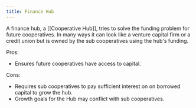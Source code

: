 ```yaml
---
title: Finance Hub
---
```


A finance hub, a [[Cooperative Hub]], tries to solve the funding problem for
future cooperatives.  In many ways it can look like a venture capital firm or a
credit union but is owned by the sub cooperatives using the hub's funding.

Pros:
- Ensures future cooperatives have access to capital.

Cons:
- Requires sub cooperatives to pay sufficient interest on on borrowed capital
  to grow the hub.
- Growth goals for the Hub may conflict with sub cooperatives.
